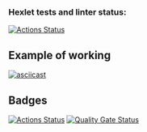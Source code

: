 ### Hexlet tests and linter status:
[![Actions Status](https://github.com/Swanriel/frontend-project-46/actions/workflows/hexlet-check.yml/badge.svg)](https://github.com/Swanriel/frontend-project-46/actions)

## Example of working
[![asciicast](https://asciinema.org/a/Hi9dhNZwrXBQgUYgRI5TpPCie.svg)](https://asciinema.org/a/Hi9dhNZwrXBQgUYgRI5TpPCie)

## Badges
[![Actions Status](https://github.com/Swanriel/frontend-project-46/actions/workflows/hexlet-check.yml/badge.svg)](https://github.com/Swanriel/frontend-project-46/actions)
[![Quality Gate Status](https://sonarcloud.io/api/project_badges/measure?project=Swanriel_frontend-project-46&metric=alert_status)](https://sonarcloud.io/summary/new_code?id=Swanriel_frontend-project-46)
